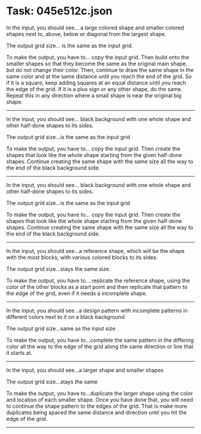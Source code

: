 # Task: 045e512c.json

In the input, you should see... a large colored shape and smaller colored shapes next to, above, below or diagonal from the largest shape.

The output grid size... is the same as the input grid.

To make the output, you have to... copy the input grid. Then build onto the smaller shapes so that they become the same as the original main shape, but do not change their color. Then, continue to draw the same shape in the same color and at the same distance until you reach the end of the grid. So if it is a square, keep adding squares at an equal distance until you reach the edge of the grid. If it is a plus sign or any other shape, do the same. Repeat this in any direction where a small shape is near the original big shape.

---

In the input, you should see... black background with one whole shape and other half-done shapes to its sides.

The output grid size...is the same as the input grid

To make the output, you have to... copy the input grid. Then create the shapes that look like the whole shape starting from the given half-done shapes. Continue creating the same shape with the same size all the way to the end of the black background side.

---

In the input, you should see... black background with one whole shape and other half-done shapes to its sides.

The output grid size...is the same as the input grid

To make the output, you have to... copy the input grid. Then create the shapes that look like the whole shape starting from the given half-done shapes. Continue creating the same shape with the same size all the way to the end of the black background side.

---

In the input, you should see...a reference shape, which will be the shape with the most blocks, with various colored blocks to its sides.

The output grid size...stays the same size.

To make the output, you have to... replicate the reference shape, using the color of the other  blocks as a start point and then replicate that pattern to the edge of the grid, even if it needs a incomplete shape.

---

In the input, you should see...a design pattern with incomplete patterns in different colors next to it on a black background

The output grid size...same as the input size

To make the output, you have to...complete the same pattern in the differing color all the way to the edge of the grid along the same direction or line that it starts at.

---

In the input, you should see...a larger shape and smaller shapes

The output grid size...stays the same

To make the output, you have to...duplicate the larger shape using the color and location of each smaller shape.  Once you have done that, you will need to continue the shape pattern to the edges of the grid.  That is make more duplicates being spaced the same distance and direction until you hit the edge of the grid.

---

